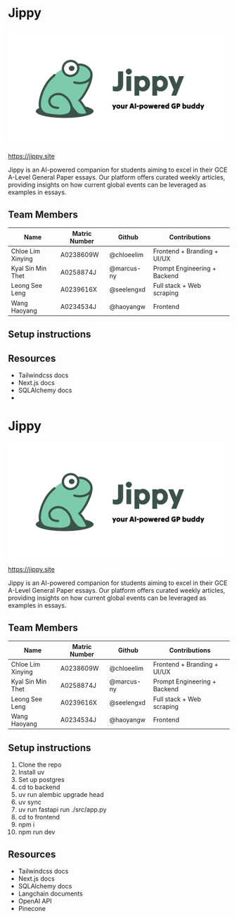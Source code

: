 # Jippy

![jippy](frontend/public/og.png)

https://jippy.site

Jippy is an AI-powered companion for students aiming to excel in their GCE A-Level General Paper essays. Our platform offers curated weekly articles, providing insights on how current global events can be leveraged as examples in essays.

## Team Members

| Name              | Matric Number | Github     | Contributions                |
| ----------------- | ------------- | ---------- | ---------------------------- |
| Chloe Lim Xinying | A0238609W     | @chloeelim | Frontend + Branding + UI/UX  |
| Kyal Sin Min Thet | A0258874J     | @marcus-ny | Prompt Engineering + Backend |
| Leong See Leng    | A0239616X     | @seelengxd | Full stack + Web scraping    |
| Wang Haoyang      | A0234534J     | @haoyangw  | Frontend                     |

## Setup instructions

## Resources

- Tailwindcss docs
- Next.js docs
- SQLAlchemy docs
-
# Jippy

![jippy](frontend/public/og.png)

https://jippy.site

Jippy is an AI-powered companion for students aiming to excel in their GCE A-Level General Paper essays. Our platform offers curated weekly articles, providing insights on how current global events can be leveraged as examples in essays.

## Team Members

| Name              | Matric Number | Github     | Contributions                |
| ----------------- | ------------- | ---------- | ---------------------------- |
| Chloe Lim Xinying | A0238609W     | @chloeelim | Frontend + Branding + UI/UX  |
| Kyal Sin Min Thet | A0258874J     | @marcus-ny | Prompt Engineering + Backend |
| Leong See Leng    | A0239616X     | @seelengxd | Full stack + Web scraping    |
| Wang Haoyang      | A0234534J     | @haoyangw  | Frontend                     |

## Setup instructions

1. Clone the repo
2. Install uv
3. Set up postgres
4. cd to backend
5. uv run alembic upgrade head
6. uv sync
7. uv run fastapi run ./src/app.py
8. cd to frontend
9. npm i
10. npm run dev

## Resources

- Tailwindcss docs
- Next.js docs
- SQLAlchemy docs
- Langchain documents
- OpenAI API
- Pinecone